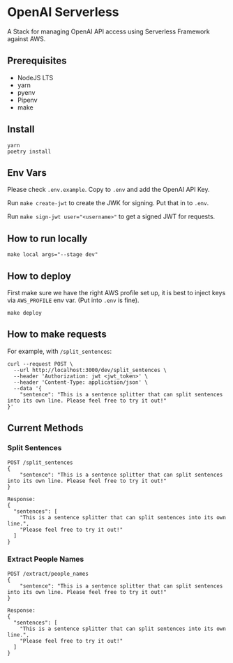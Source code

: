 # OpenAI Serverless

A Stack for managing OpenAI API access using Serverless Framework against AWS.

## Prerequisites

- NodeJS LTS
- yarn
- pyenv
- Pipenv
- make

## Install

```
yarn
poetry install
```

## Env Vars

Please check `.env.example`. Copy to `.env` and add the OpenAI API Key.

Run `make create-jwt` to create the JWK for signing. Put that in to `.env`.

Run `make sign-jwt user="<username>"` to get a signed JWT for requests.

## How to run locally

```
make local args="--stage dev"
```

## How to deploy

First make sure we have the right AWS profile set up, it is best to inject keys via `AWS_PROFILE` env var. (Put into `.env` is fine).

```
make deploy
```

## How to make requests

For example, with `/split_sentences`:

```
curl --request POST \
  --url http://localhost:3000/dev/split_sentences \
  --header 'Authorization: jwt <jwt_token>' \
  --header 'Content-Type: application/json' \
  --data '{
	"sentence": "This is a sentence splitter that can split sentences into its own line. Please feel free to try it out!"
}'
```

## Current Methods

### Split Sentences
```
POST /split_sentences
{
	"sentence": "This is a sentence splitter that can split sentences into its own line. Please feel free to try it out!"
}

Response:
{
  "sentences": [
    "This is a sentence splitter that can split sentences into its own line.",
    "Please feel free to try it out!"
  ]
}
```

### Extract People Names
```
POST /extract/people_names
{
	"sentence": "This is a sentence splitter that can split sentences into its own line. Please feel free to try it out!"
}

Response:
{
  "sentences": [
    "This is a sentence splitter that can split sentences into its own line.",
    "Please feel free to try it out!"
  ]
}
```
